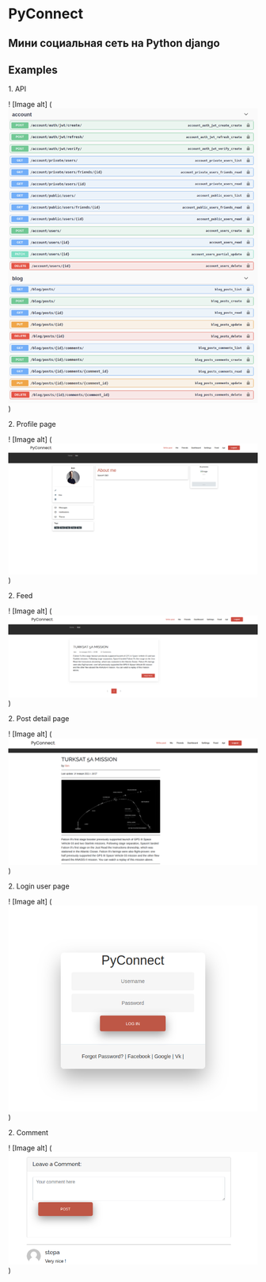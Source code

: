<h1>PyConnect</h1>

<h2>
Мини социальная сеть на Python django
</h2>

<h2>
Examples
</h2>


<p>1. API </p>
! [Image alt] (<img src="https://github.com/StepanGavrilov/PyConnect-Test/blob/master/images_preview/API_screen.png">)


<p>2. Profile page </p>
! [Image alt] (<img src="https://github.com/StepanGavrilov/PyConnect-Test/blob/master/images_preview/mypage.png">)


<p>2. Feed </p>
! [Image alt] (<img src="https://github.com/StepanGavrilov/PyConnect-Test/blob/master/images_preview/feed.png">)


<p>2. Post detail page </p>
! [Image alt] (<img src="https://github.com/StepanGavrilov/PyConnect-Test/blob/master/images_preview/detail_post.png">)


<p>2. Login user page </p>
! [Image alt] (<img src="https://github.com/StepanGavrilov/PyConnect-Test/blob/master/images_preview/login.png">)


<p>2. Comment </p>
! [Image alt] (<img src="https://github.com/StepanGavrilov/PyConnect-Test/blob/master/images_preview/comment.png">)





